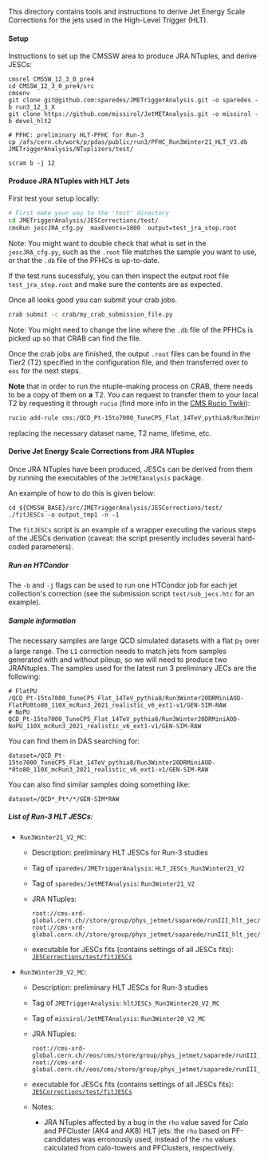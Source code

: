 This directory contains tools and instructions
to derive Jet Energy Scale Corrections
for the jets used in the High-Level Trigger (HLT).

#### Setup

Instructions to set up the CMSSW area to produce JRA NTuples, and derive JESCs:
```
cmsrel CMSSW_12_3_0_pre4
cd CMSSW_12_3_0_pre4/src
cmsenv
git clone git@github.com:sparedes/JMETriggerAnalysis.git -o sparedes -b run3_12_3_X
git clone https://github.com/missirol/JetMETAnalysis.git -o missirol -b devel_hlt2

# PFHC: preliminary HLT-PFHC for Run-3
cp /afs/cern.ch/work/p/pdas/public/run3/PFHC_Run3Winter21_HLT_V3.db JMETriggerAnalysis/NTuplizers/test/

scram b -j 12
```

#### Produce JRA NTuples with HLT Jets
First test your setup locally: 
```bash
# First make your way to the 'test' directory
cd JMETriggerAnalysis/JESCorrections/test/
cmsRun jescJRA_cfg.py  maxEvents=1000  output=test_jra_step.root 
```
Note: You might want to double check that what is set in the `jescJRA_cfg.py`, such as the `.root` file matches the sample you want to use, or that the `.db` file of the PFHCs is up-to-date.  

If the test runs sucessfuly, you can then inspect the output root file `test_jra_step.root`  and make sure the contents are as expected.

Once all looks good you can submit your crab jobs. 
```bash
crab submit -c crab/my_crab_submission_file.py
```
Note: You might need to change the line where the `.db` file of the PFHCs is picked up so that CRAB can find the file. 

Once the crab jobs are finished, the output `.root` files can be found in the Tier2 (T2) specified in the configuration file,
and then transferred over to `eos` for the next steps.

**Note** that in order to run the ntuple-making process on CRAB, there needs to be a copy of them on **a** T2. You can request to transfer them to your local T2 by requesting it through `rucio` (find more info in the [CMS Rucio Twiki](https://twiki.cern.ch/twiki/bin/viewauth/CMS/Rucio)):
```bash
rucio add-rule cms:/QCD_Pt-15to7000_TuneCP5_Flat_14TeV_pythia8/Run3Winter20DRMiniAOD-FlatPU0to80_110X_mcRun3_2021_realistic_v6_ext1-v1/GEN-SIM-RAW  1 T2_BE_IIHE --asynchronous  --ask-approval --lifetime 5184000
```
replacing the necessary dataset name, T2 name, lifetime, etc. 

#### Derive Jet Energy Scale Corrections from JRA NTuples

Once JRA NTuples have been produced,
JESCs can be derived from them by running
the executables of the `JetMETAnalysis` package.

An example of how to do this is given below:
```
cd ${CMSSW_BASE}/src/JMETriggerAnalysis/JESCorrections/test/
./fitJESCs -o output_tmp1 -n -1
```
The `fitJESCs` script is an example of
a wrapper executing the various steps of the JESCs derivation
(caveat: the script presently includes several hard-coded parameters).

##### Run on HTCondor
The `-b` and `-j` flags can be used to run one HTCondor job for each jet collection's correction (see the submission script `test/sub_jecs.htc` for an example). 

##### Sample information
The necessary samples are large QCD simulated datasets with a flat p<sub>T</sub> over a large range.
The `L1` correction needs to match jets from samples generated with and without pileup, so we will need to produce two JRANtuples. 
The samples used for the latest run 3 preliminary JECs are the following:
```
# FlatPU
/QCD_Pt-15to7000_TuneCP5_Flat_14TeV_pythia8/Run3Winter20DRMiniAOD-FlatPU0to80_110X_mcRun3_2021_realistic_v6_ext1-v1/GEN-SIM-RAW
# NoPU
QCD_Pt-15to7000_TuneCP5_Flat_14TeV_pythia8/Run3Winter20DRMiniAOD-NoPU_110X_mcRun3_2021_realistic_v6_ext1-v1/GEN-SIM-RAW
```
You can find them in DAS searching for:
```
dataset=/QCD_Pt-15to7000_TuneCP5_Flat_14TeV_pythia8/Run3Winter20DRMiniAOD-*0to80_110X_mcRun3_2021_realistic_v6_ext1-v1/GEN-SIM-RAW
```
You can also find similar samples doing something like:
```
dataset=/QCD*_Pt*/*/GEN-SIM*RAW
```

##### List of Run-3 HLT JESCs:

  * `Run3Winter21_V2_MC`:

    - Description: preliminary HLT JESCs for Run-3 studies

    - Tag of `sparedes/JMETriggerAnalysis`: `HLT_JESCs_Run3Winter21_V2`

    - Tag of `sparedes/JetMETAnalysis`: `Run3Winter21_V2`

    - JRA NTuples:
      ```
      root://cms-xrd-global.cern.ch//store/group/phys_jetmet/saparede/runIII_hlt_jec/jra_ntuples/jescs_dec_PFHC_E2to500_noPU.root
      root://cms-xrd-global.cern.ch//store/group/phys_jetmet/saparede/runIII_hlt_jec/jra_ntuples/jecs_dec_PFHC_E2to500_flatPU.root      
      ```

    - executable for JESCs fits (contains settings of all JESCs fits):
      [`JESCorrections/test/fitJESCs`](https://github.com/sparedes/JMETriggerAnalysis/blob/HLT_JESCs_Run3Winter21_V2/JESCorrections/test/fitJESCs)

      
  * `Run3Winter20_V2_MC`:

    - Description: preliminary HLT JESCs for Run-3 studies

    - Tag of `JMETriggerAnalysis`: `hltJESCs_Run3Winter20_V2_MC`

    - Tag of `missirol/JetMETAnalysis`: `Run3Winter20_V2_MC`

    - JRA NTuples:
      ```
      root://cms-xrd-global.cern.ch//eos/cms/store/group/phys_jetmet/saparede/runIII_hlt_jec/jra_ntuples/npv_fix_noPU/npvFix_noPU.root
      root://cms-xrd-global.cern.ch//eos/cms/store/group/phys_jetmet/saparede/runIII_hlt_jec/jra_ntuples/npv_fix_flatPU/npvFix_flatPU.root
      ```

    - executable for JESCs fits (contains settings of all JESCs fits):
      [`JESCorrections/test/fitJESCs`](https://github.com/missirol/JMETriggerAnalysis/blob/hltJESCs_Run3Winter20_V2_MC/JESCorrections/test/fitJESCs)

    - Notes:

      - JRA NTuples affected by a bug in the `rho` value saved for Calo and PFCluster (AK4 and AK8) HLT jets:
        the `rho` based on PF-candidates was erronously used,
        instead of the `rho` values calculated from calo-towers and PFClusters, respectively.
        
      
